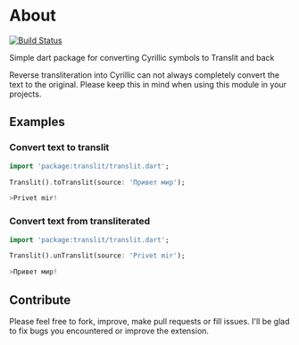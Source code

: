 # About

[![Build Status](https://travis-ci.org/alexeynobody/translit-dart.svg?branch=master)](https://travis-ci.org/alexeynobody/translit-dart)

Simple dart package for converting Cyrillic symbols to Translit and back

Reverse transliteration into Cyrillic can not always completely convert the text to the original. Please keep this in mind when using this module in your projects.

## Examples

### Convert text to translit

```dart
import 'package:translit/translit.dart';

Translit().toTranslit(source: 'Привет мир');

>Privet mir!
```

### Convert text from transliterated

```dart
import 'package:translit/translit.dart';

Translit().unTranslit(source: 'Privet mir');

>Привет мир!
```

## Contribute

Please feel free to fork, improve, make pull requests or fill issues. I'll be glad to fix bugs you encountered or improve the extension.
